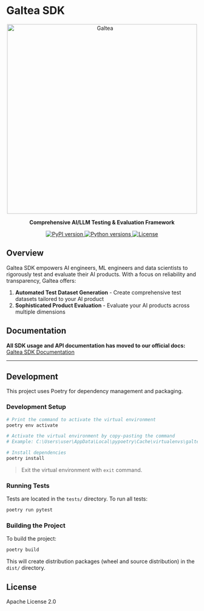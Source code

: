 # Galtea SDK

<p align="center">
  <img src="https://galtea.ai/img/galtea_mod.png" alt="Galtea" width="500" height="auto"/>
</p>

<p align="center">
  <strong>Comprehensive AI/LLM Testing & Evaluation Framework</strong>
</p>

<p align="center">
	<a href="https://pypi.org/project/galtea/">
		<img src="https://img.shields.io/pypi/v/galtea.svg" alt="PyPI version">
	</a>
	<a href="https://pypi.org/project/galtea/">
		<img src="https://img.shields.io/pypi/pyversions/galtea.svg" alt="Python versions">
	</a>
	<a href="https://www.apache.org/licenses/LICENSE-2.0">
		<img src="https://img.shields.io/badge/License-Apache%202.0-blue.svg" alt="License">
	</a>
</p>

## Overview

Galtea SDK empowers AI engineers, ML engineers and data scientists to rigorously test and evaluate their AI products. With a focus on reliability and transparency, Galtea offers:

1. **Automated Test Dataset Generation** - Create comprehensive test datasets tailored to your AI product
2. **Sophisticated Product Evaluation** - Evaluate your AI products across multiple dimensions

## Documentation

**All SDK usage and API documentation has moved to our official docs:** [Galtea SDK Documentation](https://docs.galtea.ai/sdk/introduction)

---

## Development

This project uses Poetry for dependency management and packaging.

### Development Setup

```bash
# Print the command to activate the virtual environment
poetry env activate

# Activate the virtual environment by copy-pasting the command
# Example: C:\Users\user\AppData\Local\pypoetry\Cache\virtualenvs\galtea-MmpOHh8e-py3.12\Scripts\activate.ps1

# Install dependencies
poetry install
```

> Exit the virtual environment with `exit` command.

### Running Tests

Tests are located in the `tests/` directory. To run all tests:

```bash
poetry run pytest
```

### Building the Project

To build the project:

```bash
poetry build
```

This will create distribution packages (wheel and source distribution) in the `dist/` directory.

## License

Apache License 2.0
